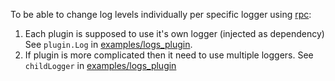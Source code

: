 To be able to change log levels individually per specific logger using [rpc](../../logging/logmanager):
1. Each plugin is supposed to use it's own logger (injected as dependency) See `plugin.Log` in [examples/logs_plugin](../../examples/logs_plugin/main.go). 
2. If plugin is more complicated then it need to use multiple loggers. See `childLogger` in [examples/logs_plugin](../../examples/logs_plugin/main.go)
